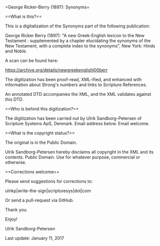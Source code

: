 =George Ricker-Berry (1897): Synonyms=

==What is this?==

This is a digitalization of the Synonyms part of the following
publication:

George Ricker Berry (1897): "A new Greek-English lexicon to the New
Testament : supplemented by a chapter elucidating the synonyms of the
New Testament, with a complete index to the synonyms", New York: Hinds
and Noble.

A scan can be found here:

https://archive.org/details/newgreekenglishl00berr

The digitization has been proof-read, XML-ified, and enhanced with
information about Strong's numbers and links to Scripture References.

An annotated DTD accompanies the XML, and the XML validates against
this DTD.


==Who is behind this digitization?==

The digitization has been carried out by Ulrik Sandborg-Petersen of
Scripture Systems ApS, Denmark.  Email address below.  Email welcome.


==What is the copyright status?==

The original is in the Public Domain.

Ulrik Sandborg-Petersen hereby disclaims all copyright in the XML and
its contents.  Public Domain.  Use for whatever purpose, commercial or
otherwise.


==Corrections welcome==

Please send suggestions for corrections to:

ulrikp|write-the-sign|scripturesys|dot|com

Or send a pull-request via GitHub.

Thank you.



Enjoy!


Ulrik Sandborg-Petersen

Last update: January 11, 2017

